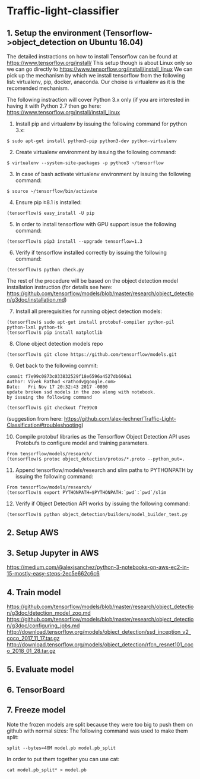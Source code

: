 # Traffic-light-classifier


## 1. Setup the environment (Tensorflow->object_detection on Ubuntu 16.04)

The detailed instractions on how to install Tensorflow can be found at https://www.tensorflow.org/install/
This setup though is about Linux only so we can go directly to https://www.tensorflow.org/install/install_linux
We can pick up the mechanism by which we install tensorflow from the following list: virtualenv, pip, docker, anaconda.
Our choise is virtualenv as it is the recomended mechanism. 

The following instraction will cover Python 3.x only (if you are interested in having it with Python 2.7 then go here: https://www.tensorflow.org/install/install_linux

1) Install pip and virtualenv by issuing the following command for python 3.x:
```
$ sudo apt-get install python3-pip python3-dev python-virtualenv
```
2) Create virtualenv environment by issuing the following command:
```
$ virtualenv --system-site-packages -p python3 ~/tensorflow
```
3) In case of bash activate virtualenv environment by issuing the following command:
```
$ source ~/tensorflow/bin/activate
```
4) Ensure pip ≥8.1 is installed:
```
(tensorflow)$ easy_install -U pip
```
5) In order to install tensorflow with GPU support issue the following command:
```
(tensorflow)$ pip3 install --upgrade tensorflow=1.3
```
6) Verify if tensorflow installed correctly by issuing the following command:
```
(tensorflow)$ python check.py
```
The rest of the procedure will be based on the object detection model installation instruction (for details see here: https://github.com/tensorflow/models/blob/master/research/object_detection/g3doc/installation.md)

7) Install all prerequisities for running object detection models: 
```
(tensorflow)$ sudo apt-get install protobuf-compiler python-pil python-lxml python-tk
(tensorflow)$ pip install matplotlib
```
8) Clone object detection models repo
```
(tensorflow)$ git clone https://github.com/tensorflow/models.git
```
9) Get back to the following commit:
```
commit f7e99c0873c033832529f18e6596a4527db606a1
Author: Vivek Rathod <rathodv@google.com>
Date:   Fri Nov 17 20:32:43 2017 -0800
update broken ssd models in the zoo along with notebook.
by issuing the following command
```
```
(tensorflow)$ git checkout f7e99c0
```
(suggestion from here: https://github.com/alex-lechner/Traffic-Light-Classification#troubleshooting)

10) Compile protobuf libraries as the Tensorflow Object Detection API uses Protobufs to configure model and training 
parameters.
```
From tensorflow/models/research/
(tensorflow)$ protoc object_detection/protos/*.proto --python_out=.
```
11) Append tensorflow/models/research and slim paths to PYTHONPATH by issuing the following command: 
```
From tensorflow/models/research/
(tensorflow)$ export PYTHONPATH=$PYTHONPATH:`pwd`:`pwd`/slim
```
12) Verify if Object Detection API works by issuing the following command:
```
(tensorflow)$ python object_detection/builders/model_builder_test.py
```
## 2. Setup AWS
## 3. Setup Jupyter in AWS
https://medium.com/@alexjsanchez/python-3-notebooks-on-aws-ec2-in-15-mostly-easy-steps-2ec5e662c6c6

## 4. Train model
https://github.com/tensorflow/models/blob/master/research/object_detection/g3doc/detection_model_zoo.md
https://github.com/tensorflow/models/blob/master/research/object_detection/g3doc/configuring_jobs.md
http://download.tensorflow.org/models/object_detection/ssd_inception_v2_coco_2017_11_17.tar.gz
http://download.tensorflow.org/models/object_detection/rfcn_resnet101_coco_2018_01_28.tar.gz

## 5. Evaluate model
## 6. TensorBoard
## 7. Freeze model

Note the frozen models are split because they were too big to push them on github with normal sizes:
The following command was used to make them split:
```
split --bytes=40M model.pb model.pb_split
```
In order to put them together you can use cat:
```
cat model.pb_split* > model.pb
```
 
